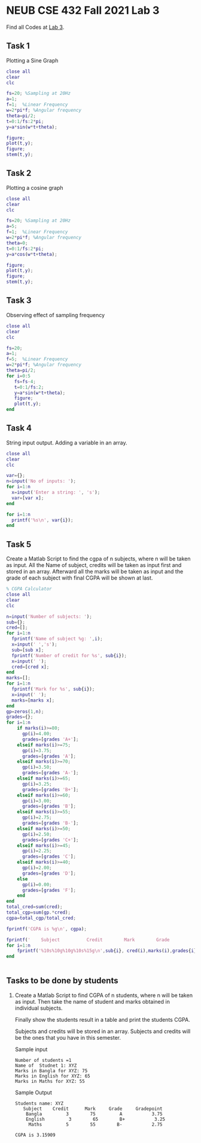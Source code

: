# NEUB CSE 432 Fall 2021 Lab 3
Find all Codes at  [Lab 3](https://github.com/shparvez001/NEUB-CSE-432-Fall-2021/tree/main/Lab%203).
## Task 1
Plotting a Sine Graph
```matlab
close all
clear
clc

fs=20; %Sampling at 20Hz
a=1;
f=1;  %Linear Frequency
w=2*pi*f; %Angular frequency
theta=pi/2;
t=0:1/fs:2*pi;
y=a*sin(w*t+theta);

figure;
plot(t,y);
figure;
stem(t,y);
```

## Task 2
Plotting a cosine graph
```matlab
close all
clear
clc

fs=20; %Sampling at 20Hz
a=5;
f=1;  %Linear Frequency
w=2*pi*f; %Angular frequency
theta=0;
t=0:1/fs:2*pi;
y=a*cos(w*t+theta);

figure;
plot(t,y);
figure;
stem(t,y);
```

## Task 3
Observing effect of sampling frequency
```matlab
close all
clear
clc

fs=20;
a=1;
f=5;  %Linear Frequency
w=2*pi*f; %Angular frequency
theta=pi/2;
for i=0:5
   fs=fs-4;
   t=0:1/fs:2;
   y=a*sin(w*t+theta);
   figure;
   plot(t,y);
end
```

## Task 4
String input output. Adding a variable in an array.
```matlab
close all
clear
clc

var={};
n=input('No of inputs: ');
for i=1:n
  x=input('Enter a string: ', 's');
  var=[var x];
end

for i=1:n
  printf('%s\n', var{i});
end  
```

## Task 5
Create a Matlab Script to find the cgpa of n subjects, where n will be taken as input. All the Name of subject, credits will be taken as input first and stored in an array. Afterward all the marks will be taken as input and the grade of each subject with final CGPA will be shown at last.
```matlab
% CGPA Calculator
close all
clear
clc

n=input('Number of subjects: ');
sub={};
cred=[];
for i=1:n
  fprintf('Name of subject %g: ',i);
  x=input(' ','s');
  sub=[sub x];
  fprintf('Number of credit for %s', sub{i});
  x=input(' ');
  cred=[cred x];  
end
marks=[];
for i=1:n
  fprintf('Mark for %s', sub{i});
  x=input(' ');
  marks=[marks x];
end  
gp=zeros(1,n);
grades={};
for i=1:n
    if marks(i)>=80;
      gp(i)=4.00;
      grades=[grades 'A+'];
    elseif marks(i)>=75;
      gp(i)=3.75;
      grades=[grades 'A'];
    elseif marks(i)>=70;
      gp(i)=3.50;
      grades=[grades 'A-'];
    elseif marks(i)>=65;
      gp(i)=3.25;
      grades=[grades 'B+'];
    elseif marks(i)>=60;
      gp(i)=3.00;
      grades=[grades 'B'];
    elseif marks(i)>=55;
      gp(i)=2.75;
      grades=[grades 'B-'];
    elseif marks(i)>=50;
      gp(i)=2.50;
      grades=[grades 'C+'];
    elseif marks(i)>=45;
      gp(i)=2.25;
      grades=[grades 'C'];
    elseif marks(i)>=40;
      gp(i)=2.00;
      grades=[grades 'D'];
    else
      gp(i)=0.00;
      grades=[grades 'F'];
    end
end  
total_cred=sum(cred); 
total_cgp=sum(gp.*cred);
cgpa=total_cgp/total_cred;

fprintf('CGPA is %g\n', cgpa);

fprintf('    Subject          Credit        Mark        Grade          Gradepoint\n');
for i=1:n
    fprintf('%10s%10g%10g%10s%15g\n',sub{i}, cred(i),marks(i),grades{i},gp(i));
end
  
```

## Tasks to be done by students
1. Create a Matlab Script to find CGPA of n students, where n will be taken as input. Then take the name of student and marks obtained in individual subjects.
	
	Finally show the students result in a table and print the students CGPA.
	
	Subjects and credits will be stored in an array. Subjects and credits will be the ones that you have in this semester.


	Sample input
	````
	Number of students =1
	Name of  Studnet 1: XYZ
	Marks in Bangla for XYZ: 75
	Marks in English for XYZ: 65
	Marks in Maths for XYZ: 55
	````
	Sample Output 
	````
	Students name: XYZ
	   Subject    Credit      Mark     Grade     Gradepoint
		Bangla         3        75         A           3.75
		English         3        65        B+           3.25
		 Maths         5        55        B-           2.75

	CGPA is 3.15909
	````